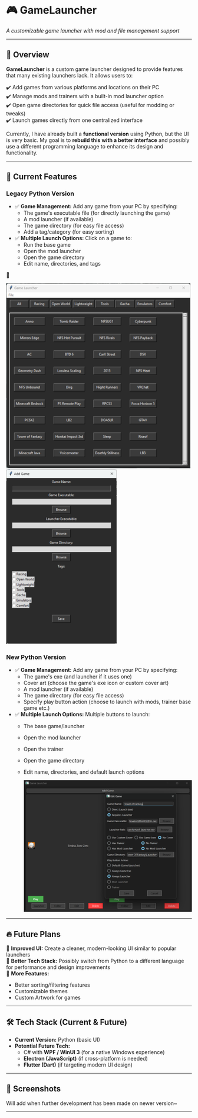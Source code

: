 # 🎮 GameLauncher
*A customizable game launcher with mod and file management support*

<!--[GameLauncher Banner] <!-- Replace with actual image link later -->

---

## 🚀 Overview
**GameLauncher** is a custom game launcher designed to provide features that many existing launchers lack. It allows users to:  

✔️ Add games from various platforms and locations on their PC  
✔️ Manage mods and trainers with a built-in mod launcher option  
✔️ Open game directories for quick file access (useful for modding or tweaks)  
✔️ Launch games directly from one centralized interface  

Currently, I have already built a **functional version** using Python, but the UI is very basic. My goal is to **rebuild this with a better interface** and possibly use a different programming language to enhance its design and functionality.  

---

## 🎯 Current Features
### Legacy Python Version

- ✅ **Game Management:** Add any game from your PC by specifying:  
  - The game's executable file (for directly launching the game) 
  - A mod launcher (if available)  
  - The game directory (for easy file access)
  - Add a tag/category (for easy sorting)
- ✅ **Multiple Launch Options:** Click on a game to:  
  - Run the base game  
  - Open the mod launcher  
  - Open the game directory
  - Edit name, directories, and tags 

📸 

<img src="Screenshot1.png" width="500">

<img src="Screenshot2.png" width="300">

### New Python Version

- ✅ **Game Management:** Add any game from your PC by specifying:  
  - The game's exe (and launcher if it uses one)
  - Cover art (choose the game's exe icon or custom cover art)
  - A mod launcher (if available)  
  - The game directory (for easy file access)
  - Specify play button action (choose to launch with mods, trainer base game etc.)
- ✅ **Multiple Launch Options:** Multiple buttons to launch:  
  - The base game/launcher  
  - Open the mod launcher
  - Open the trainer  
  - Open the game directory
  - Edit name, directories, and default launch options
 
    <img src="Screenshot3.png" width="500">

---

## 🔥 Future Plans
🔹 **Improved UI:** Create a cleaner, modern-looking UI similar to popular launchers  
🔹 **Better Tech Stack:** Possibly switch from Python to a different language for performance and design improvements  
🔹 **More Features:**  
   - Better sorting/filtering features    
   - Customizable themes
   - Custom Artwork for games

---

## 🛠️ Tech Stack (Current & Future)
- **Current Version:** Python (basic UI)  
- **Potential Future Tech:**  
  - C# with **WPF / WinUI 3** (for a native Windows experience)  
  - **Electron (JavaScript)** (if cross-platform is needed)  
  - **Flutter (Dart)** (if targeting modern UI design)  

---

## 📸 Screenshots  
<!-- Add screenshots here when available -->  

Will add when further development has been made on newer version~

---
